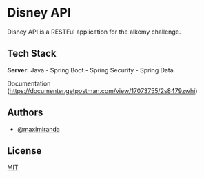 
# Disney API


Disney API is a RESTFul application for the alkemy challenge.


## Tech Stack


**Server:** Java - Spring Boot - Spring Security - Spring Data

 Documentation
  (https://documenter.getpostman.com/view/17073755/2s8479zwhi)

## Authors

- [@maximiranda](https://www.github.com/maximiranda)

## License

[MIT](https://choosealicense.com/licenses/mit/)

